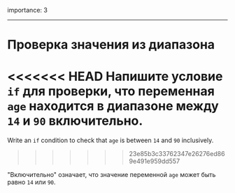 importance: 3

---

# Проверка значения из диапазона

<<<<<<< HEAD
Напишите условие `if` для проверки, что переменная `age` находится в диапазоне между `14` и `90` включительно.
=======
Write an `if` condition to check that `age` is between `14` and `90` inclusively.
>>>>>>> 23e85b3c33762347e26276ed869e491e959dd557

"Включительно" означает, что значение переменной `age` может быть равно `14` или `90`.
